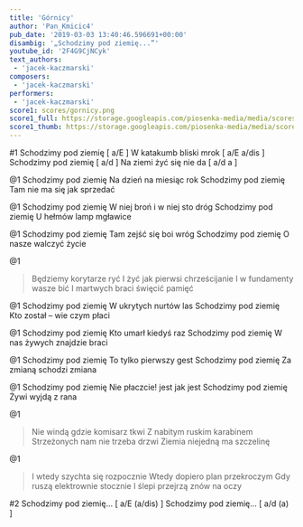 ```yaml
---
title: 'Górnicy'
author: 'Pan_Kmicic4'
pub_date: '2019-03-03 13:40:46.596691+00:00'
disambig: '„Schodzimy pod ziemię...”'
youtube_id: '2F4G9CjNCyk'
text_authors:
 - 'jacek-kaczmarski'
composers:
 - 'jacek-kaczmarski'
performers:
 - 'jacek-kaczmarski'
score1: scores/gornicy.png
score1_full: https://storage.googleapis.com/piosenka-media/media/scores/gornicy.png
score1_thumb: https://storage.googleapis.com/piosenka-media/media/scores/gornicy.png.180x0_q85_upscale.png
---
```


#1
Schodzimy pod ziemię [ a/E ]
W katakumb bliski mrok [ a/E a/dis ]
Schodzimy pod ziemię [ a/d ]
Na ziemi żyć się nie da [ a/d a ]

@1
Schodzimy pod ziemię
Na dzień na miesiąc rok
Schodzimy pod ziemię
Tam nie ma się jak sprzedać

@1
Schodzimy pod ziemię
W niej broń i w niej sto dróg
Schodzimy pod ziemię
U hełmów lamp mgławice

@1
Schodzimy pod ziemię
Tam zejść się boi wróg
Schodzimy pod ziemię
O nasze walczyć życie

@1
>Będziemy korytarze ryć
>I żyć jak pierwsi chrześcijanie
>I w fundamenty wasze bić
>I martwych braci święcić pamięć

@1
Schodzimy pod ziemię
W ukrytych nurtów las
Schodzimy pod ziemię
Kto został – wie czym płaci

@1
Schodzimy pod ziemię
Kto umarł kiedyś raz
Schodzimy pod ziemię
W nas żywych znajdzie braci

@1
Schodzimy pod ziemię
To tylko pierwszy gest
Schodzimy pod ziemię
Za zmianą schodzi zmiana

@1
Schodzimy pod ziemię
Nie płaczcie! jest jak jest
Schodzimy pod ziemię
Żywi wyjdą z rana

@1
>Nie windą gdzie komisarz tkwi
>Z nabitym ruskim karabinem
>Strzeżonych nam nie trzeba drzwi
>Ziemia niejedną ma szczelinę

@1
>I wtedy szychta się rozpocznie
>Wtedy dopiero plan przekroczym
>Gdy ruszą elektrownie stocznie
>I ślepi przejrzą znów na oczy

#2
Schodzimy pod ziemię... [ a/E (a/dis) ]
Schodzimy pod ziemię... [ a/d (a) ]